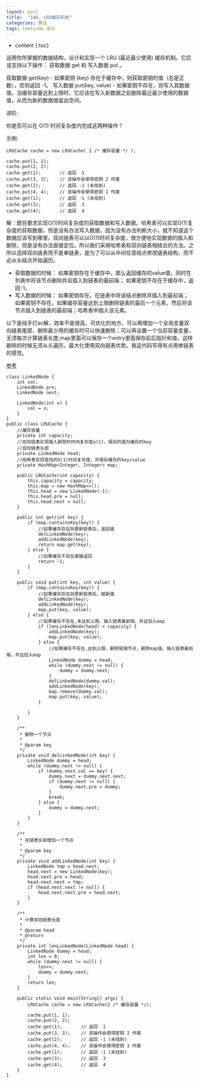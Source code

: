 ```yaml
---
layout: post
title:  "146. LRU缓存机制"
categories: 算法
tags: leetcode 设计
---
```


* content
{:toc}

<!--more-->

运用你所掌握的数据结构，设计和实现一个  LRU (最近最少使用) 缓存机制。它应该支持以下操作： 获取数据 get 和 写入数据 put 。

获取数据 get(key) - 如果密钥 (key) 存在于缓存中，则获取密钥的值（总是正数），否则返回 -1。
写入数据 put(key, value) - 如果密钥不存在，则写入其数据值。当缓存容量达到上限时，它应该在写入新数据之前删除最近最少使用的数据值，从而为新的数据值留出空间。

进阶:

你是否可以在 O(1) 时间复杂度内完成这两种操作？

示例:

```
LRUCache cache = new LRUCache( 2 /* 缓存容量 */ );

cache.put(1, 1);
cache.put(2, 2);
cache.get(1);       // 返回  1
cache.put(3, 3);    // 该操作会使得密钥 2 作废
cache.get(2);       // 返回 -1 (未找到)
cache.put(4, 4);    // 该操作会使得密钥 1 作废
cache.get(1);       // 返回 -1 (未找到)
cache.get(3);       // 返回  3
cache.get(4);       // 返回  4
```

解：题目要求实现O(1)时间复杂度的获取数据和写入数据。哈希表可以实现O(1)复杂度的获取数据，但是没有办法写入数据，因为没有办法判断大小，就不知道这个数据应该写到哪里。双向链表可以以O(1)时间复杂度，很方便地实现数据的插入和删除，但是没有办法直接定位。所以我们采用哈希表和双向链表相结合的方法。之所以选择双向链表而不是单链表，是为了可以从中间任意结点修改链表结构，而不必从头结点开始遍历。

* 获取数据的时候：
如果密钥存在于缓存中，那么返回缓存的value值，同时在列表中将该节点删除并且插入到链表的最前端；
如果密钥不存在于缓存中，返回-1。
* 写入数据的时候：
如果密钥存在，在链表中将该结点删除并插入到最前端；
如果密钥不存在，如果缓存容量达到上限删除链表的最后一个元素，然后将该节点插入到链表的最前端；哈希表中插入该元素。


以下是纯手打ac解，效率不是很高，可优化的地方，可以再增加一个全局变量双向链表尾部，删除最少用的缓存时可以快速删除；可以再设置一个当前容量变量，无须每次计算链表长度;map里面可以保存一个entry里面保存前后指针和值，这样删除的时候无须从头遍历，最大化使用双向链表优势。我这代码写得有点用单链表的感觉。

[参考](https://www.jianshu.com/p/b1ab4a170c3c)

```
class LinkedNode {
    int val;
    LinkedNode pre;
    LinkedNode next;

    LinkedNode(int x) {
        val = x;
    }
}
public class LRUCache {
    //缓存容量
    private int capacity;
    //双向链表实现插入删除的时间复杂度o(1)，保存的值为缓存的key
    //双向链表头部
    private LinkedNode head;
    //哈希表实现查找的O(1)时间复杂度，并保存缓存的key/value
    private HashMap<Integer, Integer> map;

    public LRUCache(int capacity) {
        this.capacity = capacity;
        this.map = new HashMap<>();
        this.head = new LinkedNode(-1);
        this.head.pre = null;
        this.head.next = null;
    }

    public int get(int key) {
        if (map.containsKey(key)) {
            //如果缓存存在则更新链表后，返回值
            delLinkedNode(key);
            addLinkedNode(key);
            return map.get(key);
        } else {
            //如果缓存不存在直接返回
            return -1;
        }
    }

    public void put(int key, int value) {
        if (map.containsKey(key)) {
            //如果缓存存在则更新链表后，赋新值
            delLinkedNode(key);
            addLinkedNode(key);
            map.put(key, value);
        } else {
            //如果缓存不存在,未达到上限，插入链表最前端，并且加入map
            if (lenLinkedNode(head) < capacity) {
                addLinkedNode(key);
                map.put(key, value);
            } else {
                //如果缓存不存在,达到上限，删除尾端节点，删除map值，插入链表最前端，并且加入map
                LinkedNode dummy = head;
                while (dummy.next != null) {
                    dummy = dummy.next;
                }
                delLinkedNode(dummy.val);
                addLinkedNode(key);
                map.remove(dummy.val);
                map.put(key, value);
            }

        }
    }

    /**
     * 删除一个节点
     *
     * @param key
     */
    private void delLinkedNode(int key) {
        LinkedNode dummy = head;
        while (dummy.next != null) {
            if (dummy.next.val == key) {
                dummy.next = dummy.next.next;
                if (dummy.next != null) {
                    dummy.next.pre = dummy;
                }
                break;
            } else {
                dummy = dummy.next;
            }
        }
    }

    /**
     * 在链表头部增加一个节点
     *
     * @param key
     */
    private void addLinkedNode(int key) {
        LinkedNode tmp = head.next;
        head.next = new LinkedNode(key);
        head.next.pre = head;
        head.next.next = tmp;
        if (head.next.next != null) {
            head.next.next.pre = head.next;
        }
    }

    /**
     * 计算双向链表长度
     *
     * @param head
     * @return
     */
    private int lenLinkedNode(LinkedNode head) {
        LinkedNode dummy = head;
        int len = 0;
        while (dummy.next != null) {
            len++;
            dummy = dummy.next;
        }
        return len;
    }

    public static void main(String[] args) {
        LRUCache cache = new LRUCache(2 /* 缓存容量 */);

        cache.put(1, 1);
        cache.put(2, 2);
        cache.get(1);       // 返回  1
        cache.put(3, 3);    // 该操作会使得密钥 2 作废
        cache.get(2);       // 返回 -1 (未找到)
        cache.put(4, 4);    // 该操作会使得密钥 1 作废
        cache.get(1);       // 返回 -1 (未找到)
        cache.get(3);       // 返回  3
        cache.get(4);       // 返回  4
    }
}
```